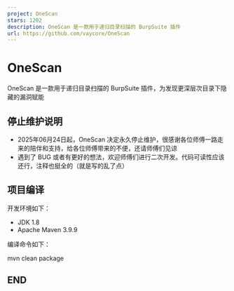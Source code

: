 ```yaml
---
project: OneScan
stars: 1202
description: OneScan 是一款用于递归目录扫描的 BurpSuite 插件
url: https://github.com/vaycore/OneScan
---
```


OneScan
=======

OneScan 是一款用于递归目录扫描的 BurpSuite 插件，为发现更深层次目录下隐藏的漏洞赋能

停止维护说明
------

-   2025年06月24日起，OneScan 决定永久停止维护，很感谢各位师傅一路走来的陪伴和支持，给各位师傅带来的不便，还请师傅们见谅
-   遇到了 BUG 或者有更好的想法，欢迎师傅们进行二次开发。代码可读性应该还行，注释也挺全的（就是写的乱了点）

项目编译
----

开发环境如下：

-   JDK 1.8
-   Apache Maven 3.9.9

编译命令如下：

mvn clean package

END
---
